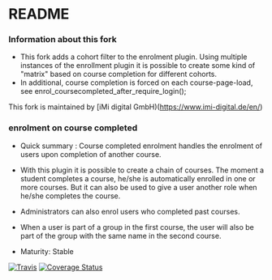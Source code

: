 # README #

### Information about this fork

* This fork adds a cohort filter to the enrolment plugin. Using multiple instances of the enrollment plugin it is possible to create some kind of "matrix" based on course completion for different cohorts.
* In additional, course completion is forced on each course-page-load, see enrol_coursecompleted_after_require_login();

This fork is maintained by [iMi digital GmbH)(https://www.imi-digital.de/en/)

### enrolment on course completed

* Quick summary : Course completed enrolment handles the enrolment of users upon completion of another course.
* With this plugin it is possible to create a chain of courses.  The moment a student completes a course, he/she
  is automatically enrolled in one or more courses. But it can also be used to give a user another role when he/she
  completes the course.
* Administrators can also enrol users who completed past courses.
* When a user is part of a group in the first course, the user will also be part of the group with the same name in the second course.

* Maturity: Stable

[![Travis](https://travis-ci.com/ewallah/moodle-enrol_coursecompleted.svg?branch=master)](https://travis-ci.com/ewallah/moodle-enrol_coursecompleted)
[![Coverage Status](https://coveralls.io/repos/github/ewallah/moodle-enrol_coursecompleted/badge.svg?branch=master)](https://coveralls.io/github/ewallah/moodle-enrol_coursecompleted?branch=master)
